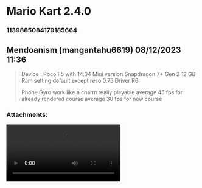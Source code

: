 # Mario Kart 2.4.0
### 1139885084179185664
## Mendoanism (mangantahu6619) 08/12/2023 11:36 

> Device : Poco F5 with 14.04 Miui version
> Snapdragon 7+ Gen 2 12 GB Ram
> setting default except reso 0.75
> Driver R6
> 
> Phone Gyro work like a charm
> really playable
> average 45 fps for already rendered course
> average 30 fps for new course
### Attachments: 
![VID_20230812_075304.mp4](https://yuzudiscordbackup.s3.us-west-2.amazonaws.com/files-media/1139885084179185664_VID_20230812_075304.mp4)

